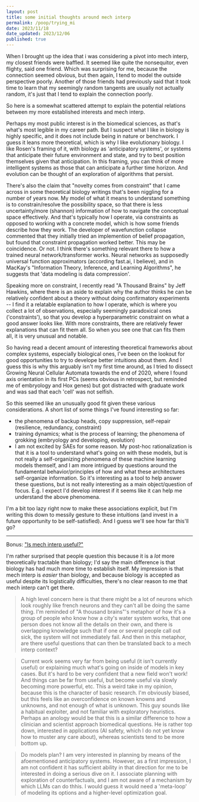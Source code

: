 ```yaml
---
layout: post
title: some initial thoughts around mech interp
permalink: /poop/trying_mi
date: 2023/11/18
date_updated: 2023/12/06
published: true
---
```


When I brought up the idea that i was considering a pivot into mech interp, my closest friends were baffled. It seemed like quite the nonsequitor, even flighty, said one friend. Which was surprising for me, because the connection seemed obvious, but then again, I tend to model the outside perspective poorly. Another of those friends had previously said that it took time to learn that my seemingly random tangents are usually not actually random, it's just that I tend to explain the connection poorly. 

So here is a somewhat scattered attempt to explain the potential relations between my more established interests and mech interp.

Perhaps my most public interest is in the biomedical sciences, as that's what's most legible in my career path. But I suspect what I like in biology is highly specific, and it does not include being in nature or benchwork. I guess it leans more theoretical, which is why I like evolutionary biology. I like Rosen's framing of it, with biology as 'anticipatory systems', or systems that anticipate their future environment and state, and try to best position themselves given that anticipation. In this framing, you can think of more intelligent systems as those that can anticipate a further time horizon. And evolution can be thought of an exploration of algorithms that persist. 

There's also the claim that "novelty comes from constraint" that I came across in some theoretical biology writings that's been niggling for a number of years now. My model of what it means to understand something is to constrain/resolve the possibility space, so that there is less uncertainty/more (shannon) information of how to navigate the conceptual space effectively. And that's typically how I operate, via constraints as opposed to working with a concrete model, which is how some friends describe how they work. The developer of wavefunction collapse commented that they initially tried an implemention of belief propagation, but found that constraint propagation worked better. This may be coincidence. Or not. I think there's something relevant there to how a trained neural network/transformer works. Neural networks as supposedly universal function approximators (according fast.ai, I believe), and in MacKay's "Information Theory, Inference, and Learning Algorithms", he suggests that 'data modeling is data compression'.

Speaking more on constraint, I recently read "A Thousand Brains" by Jeff Hawkins, where there is an aside to explain why the author thinks he can be relatively confident about a theory without doing confirmatory experiments -- I find it a relatable explanation to how I operate, which is where you collect a lot of observations, especially seemingly paradoxical ones ('constraints'), so that you develop a hyperparametric constraint on what a good answer looks like. With more constraints, there are relatively fewer explanations that can fit them all. So when you see one that can fits them all, it is very unusual and notable. 

So having read a decent amount of interesting theoretical frameworks about complex systems, especially biological ones, I've been on the lookout for good opportunities to try to develope better intuitions about them. And I guess this is why this arguably isn't my first time around, as I tried to dissect Growing Neural Cellular Automata towards the end of 2020, where I found axis orientation in its first PCs (seems obvious in retrospect, but reminded me of embryology and Hox genes) but got distracted with graduate work and was sad that each 'cell' was not selfish. 

So this seemed like an unusually good fit given these various considerations. A short list of some things I've found interesting so far:
- the phenomena of backup heads, copy suppression, self-repair (resilience, redundancy, constraint)
- training dynamics; what is the process of learning; the phenomena of grokking (embryology and developing, evolution)
- I am not excited by SAEs for some reason. My post-hoc rationalization is that it is a tool to understand what's going on with these models, but is not really a self-organizing phenomena of these machine learning models themself, and I am more intrigued by questions around the fundamental behavior/principles of how and what these architectures self-organize information. So it's interesting as a tool to help answer these questions, but is not really interesting as a main object/question of focus. E.g. I expect I'd develop interest if it seems like it can help me understand the above phenomena. 

I'm a bit too lazy right now to make these associations explicit, but I'm writing this down to messily gesture to these intuitions (and invest in a future opportunity to be self-satisfied). And I guess we'll see how far this'll go?

---

Bonus: ["Is mech interp useful?"](https://www.lesswrong.com/posts/tEPHGZAb63dfq2v8n/how-useful-is-mechanistic-interpretability)

I'm rather surprised that people question this because it is a _lot_ more theoretically tractable than biology; I'd say the main difference is that biology has had much more time to establish itself. My impression is that mech interp is _easier_ than biology, and because biology is accepted as useful despite its logistically difficulties, there's no clear reason to me that mech interp can't get there. 

>A high level concern here is that there might be a lot of neurons which look roughly like french neurons and they can't all be doing the same thing.
I'm reminded of "A thousand brains"'s metaphor of how it's a group of people who know how a city's water system works, that one person does not know all the details on their own, and there is overlapping knowledge such that if one or several people call out sick, the system will not immediately fail. And then in this metaphor, are there useful questions that can then be translated back to a mech interp context? 

>Current work seems very far from being useful (it isn't currently useful) or explaining much what's going on inside of models in key cases. But it's hard to be very confident that a new field won't work! And things can be far from useful, but become useful via slowly becoming more powerful, etc.
This a weird take in my opinion, because this is the character of basic research. I'm obviously biased, but this feels like an overconfidence on known knowns and unknowns, and not enough of what is unknown. This guy sounds like a habitual exploiter, and not familiar with exploratory heuristics. Perhaps an anology would be that this is a similar difference to how a clinician and scientist approach biomedical questions. He is rather top down, interested in applications (AI safety, which I do not yet know how to muster any care about), whereas scientists tend to be more bottom up. 

>Do models plan?
I am very interested in planning by means of the afoementioned anticipatory systems. However, as a first impression, I am not confident it has sufficient ability in that direction for me to be interested in doing a serious dive on it. I associate planning with exploration of counterfactuals, and I am not aware of a mechanism by which LLMs can do thhis. I would guess it would need a 'meta-loop' of modeling its options and a higher-level optimization goal. 


